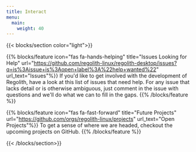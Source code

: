 ```yaml
---
title: Interact
menu:
  main:
    weight: 40
---
```


{{< blocks/section color="light">}}

{{% blocks/feature icon="fas fa-hands-helping" title="Issues Looking for Help" url="https://github.com/regolith-linux/regolith-desktop/issues?q=is%3Aissue+is%3Aopen+label%3A%22help+wanted%22" url_text="Issues"%}}
If you'd like to get involved with the development of Regolith, have a look at this list of issues that need help. For any issue that lacks detail or is otherwise ambiguous, just comment in the issue with questions and we'll do what we can to fill in the gaps.
{{% /blocks/feature %}}

{{% blocks/feature icon="fas fa-fast-forward" title="Future Projects" url="https://github.com/orgs/regolith-linux/projects" url_text="Open Projects"%}}
To get a sense of where we are headed, checkout the upcoming projects on GitHub.
{{% /blocks/feature %}}

{{< /blocks/section>}}